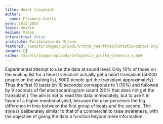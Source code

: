 ```yaml
---
title: Heart trasplant
author:
  name: Eleonora Grotto
year: 2013-2014
topic: Health
medium: Video
interactive: false
institute: Politecnico di Milano
featured: /assets/images/uploads/Grotto_hearttrasplantationposter.png
images: []
video: /assets/images/uploads/infopoesia_grotto_eleonora_s.mp4
---
```

Experimental attempt to use the data at sound level. Only 10% of those on the waiting list for a heart transplant actually get a heart transplant (50000 people on the waiting list, 5000 people get the transplant approximately). Thus the first 10 beats (in 10 seconds) corresponds to 1 (10%) and followed by 9 seconds of flat electrocardiogram sound (90% that does not get the transplant.) The aim is not to read this data immediately, but to use it in favor of a higher emotional yield, because the user perceives the big difference in time between the first group of beats and the second. The style is deliberately similar to that of a commercial to raise awareness, with the objective of giving the data a function beyond mere information.
